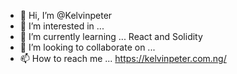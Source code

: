 - 👋 Hi, I’m @Kelvinpeter
- 👀 I’m interested in ...
- 🌱 I’m currently learning ... React and Solidity 
- 💞️ I’m looking to collaborate on ...
- 📫 How to reach me ... https://kelvinpeter.com.ng/

<!---
Kelvinpeter/Kelvinpeteris a ✨ special ✨ repository because its `README.md` (this file) appears on your GitHub profile.
You can click the Preview link to take a look at your changes.
--->
